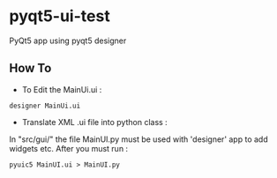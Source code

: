 # pyqt5-ui-test
PyQt5 app using pyqt5 designer


## How To

* To Edit the MainUi.ui :
```
designer MainUi.ui
```

* Translate XML .ui file into python class :

In "src/gui/" the file MainUI.py must be used with 'designer' app to add widgets etc. After you must run :
```
pyuic5 MainUI.ui > MainUI.py
```